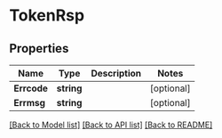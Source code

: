 # TokenRsp

## Properties

Name | Type | Description | Notes
------------ | ------------- | ------------- | -------------
**Errcode** | **string** |  | [optional] 
**Errmsg** | **string** |  | [optional] 

[[Back to Model list]](../README.md#documentation-for-models) [[Back to API list]](../README.md#documentation-for-api-endpoints) [[Back to README]](../README.md)


